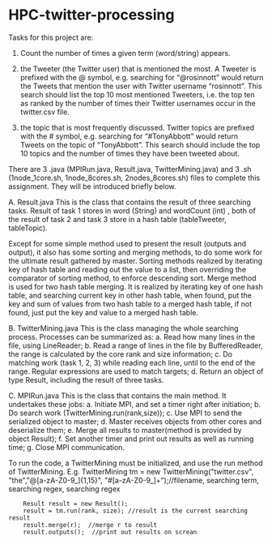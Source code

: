 # HPC-twitter-processing
Tasks for this project are:
1. Count	the	number	of	times	a	given	term	(word/string)	appears.

2. the	Tweeter (the	Twitter	user)	that	is	mentioned	the	most.	 A	Tweeter	is	prefixed	with	the @	symbol,	e.g.	searching	for “@rosinnott”	would	return	the	Tweets	that	mention	the	user	with Twitter	username	“rosinnott”.	This	search	should	list	the	top	10	most	mentioned	Tweeters, i.e.	 the	 top	 ten	 as	 ranked	 by	 the	 number	 of	 times	 their	 Twitter	 usernames occur in	 the twitter.csv	file.

3. the	topic	that	is	most	frequently	discussed.	Twitter	topics	are	prefixed	with	the	#	symbol,	e.g. searching	for “#TonyAbbott”	would	return	Tweets	on	the	topic	of	“TonyAbbott”.	This	search should	include	the	top	10	topics	and	the	number	of	times	they	have	been	tweeted	about.

There are 3 .java (MPIRun.java, Result.java, TwitterMining.java) and 3 .sh (1node_1core.sh, 1node_8cores.sh, 2nodes_8cores.sh) files to complete this assignment. They will be introduced briefly below.

A.	Result.java
This is the class that contains the result of three searching tasks. Result of task 1 stores in word (String) and wordCount (int) , both of the result of task 2 and task 3 store in a hash table (tableTweeter, tableTopic).

Except for some simple method used to present the result (outputs and output), it also has some sorting and merging methods, to do some work for the ultimate result gathered by master. Sorting methods realized by iterating key of hash table and reading out the value to a list, then overriding the comparator of sorting method, to enforce descending sort. Merge method is used for two hash table merging. It is realized by iterating key of one hash table, and searching current key in other hash table, when found, put the key and sum of values from two hash table to a merged hash table, if not found, just put the key and value to a merged hash table.  

B.	TwitterMining.java
This is the class managing the whole searching process. Processes can be summarized as:
a.	Read how many lines in the file, using LineReader;
b.	Read a range of lines in the file by BufferedReader, the range is calculated by the core rank and size information;
c.	Do matching work (task 1, 2, 3) while reading each line, until to the end of the range. Regular expressions are used to match targets;
d.	Return an object of type Result, including the result of three tasks.

C.	MPIRun.java
This is the class that contains the main method. It undertakes these jobs:
a.	Initiate MPI, and set a timer right after initiation;
b.	Do search work (TwitterMining.run(rank,size));
c.	Use MPI to send the serialized object to master;
d.	Master receives objects from other cores and deserialize them;
e.	Merge all results to master(method is provided by object Result);
f.	Set another timer and print out results as well as running time;
g.	Close MPI communication.

To run the code, a TwitterMining must be initialized, and use the run method of TwitterMining. E.g.
TwitterMining tm = new TwitterMining("twitter.csv", "the","@[a-zA-Z0-9_]{1,15}", "#[a-zA-Z0-9_]+");//filename, searching term, searching regex, searching regex

		Result result = new Result();
		result = tm.run(rank, size); //result is the current searching result
		result.merge(r);  //merge r to result
		result.outputs();  //print out results on screan
